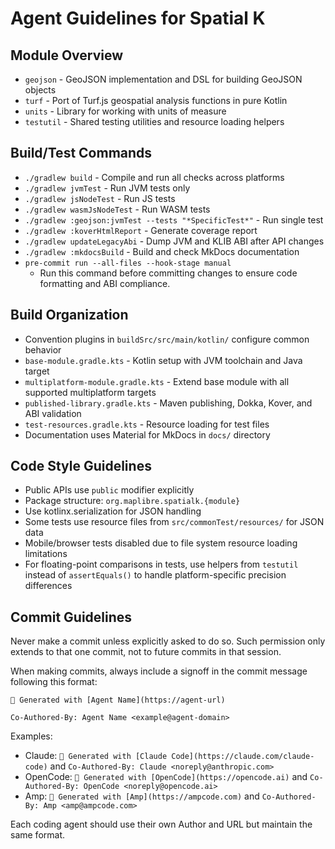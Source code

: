 # Agent Guidelines for Spatial K

## Module Overview

- `geojson` - GeoJSON implementation and DSL for building GeoJSON objects
- `turf` - Port of Turf.js geospatial analysis functions in pure Kotlin
- `units` - Library for working with units of measure
- `testutil` - Shared testing utilities and resource loading helpers

## Build/Test Commands

- `./gradlew build` - Compile and run all checks across platforms
- `./gradlew jvmTest` - Run JVM tests only
- `./gradlew jsNodeTest` - Run JS tests
- `./gradlew wasmJsNodeTest` - Run WASM tests
- `./gradlew :geojson:jvmTest --tests "*SpecificTest*"` - Run single test
- `./gradlew :koverHtmlReport` - Generate coverage report
- `./gradlew updateLegacyAbi` - Dump JVM and KLIB ABI after API changes
- `./gradlew :mkdocsBuild` - Build and check MkDocs documentation
- `pre-commit run --all-files --hook-stage manual`
    - Run this command before committing changes to ensure code formatting and
      ABI compliance.

## Build Organization

- Convention plugins in `buildSrc/src/main/kotlin/` configure common behavior
- `base-module.gradle.kts` - Kotlin setup with JVM toolchain and Java target
- `multiplatform-module.gradle.kts` - Extend base module with all supported
  multiplatform targets
- `published-library.gradle.kts` - Maven publishing, Dokka, Kover, and ABI
  validation
- `test-resources.gradle.kts` - Resource loading for test files
- Documentation uses Material for MkDocs in `docs/` directory

## Code Style Guidelines

- Public APIs use `public` modifier explicitly
- Package structure: `org.maplibre.spatialk.{module}`
- Use kotlinx.serialization for JSON handling
- Some tests use resource files from `src/commonTest/resources/` for JSON data
- Mobile/browser tests disabled due to file system resource loading limitations
- For floating-point comparisons in tests, use helpers from `testutil` instead
  of `assertEquals()` to handle platform-specific precision differences

## Commit Guidelines

Never make a commit unless explicitly asked to do so. Such permission only
extends to that one commit, not to future commits in that session.

When making commits, always include a signoff in the commit message following
this format:

```
🤖 Generated with [Agent Name](https://agent-url)

Co-Authored-By: Agent Name <example@agent-domain>
```

Examples:

- Claude: `🤖 Generated with [Claude Code](https://claude.com/claude-code)` and
  `Co-Authored-By: Claude <noreply@anthropic.com>`
- OpenCode: `🤖 Generated with [OpenCode](https://opencode.ai)` and
  `Co-Authored-By: OpenCode <noreply@opencode.ai>`
- Amp: `🤖 Generated with [Amp](https://ampcode.com)` and
  `Co-Authored-By: Amp <amp@ampcode.com>`

Each coding agent should use their own Author and URL but maintain the same
format.

